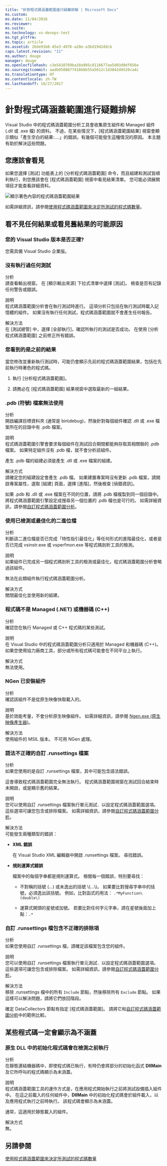 ```yaml
---
title: "針對程式碼涵蓋範圍進行疑難排解 | Microsoft Docs"
ms.custom: 
ms.date: 11/04/2016
ms.reviewer: 
ms.suite: 
ms.technology: vs-devops-test
ms.tgt_pltfrm: 
ms.topic: article
ms.assetid: 26de91b8-45e3-4976-a20e-a3bd1942ddcb
caps.latest.revision: "11"
ms.author: douge
manager: douge
ms.openlocfilehash: c3e5410769ba10a905c8116677ae5d03d0df656e
ms.sourcegitcommit: aadb9588877418b8b55a5612c1d3842d4520ca4c
ms.translationtype: HT
ms.contentlocale: zh-TW
ms.lasthandoff: 10/27/2017
---
```

# <a name="troubleshooting-code-coverage"></a>針對程式碼涵蓋範圍進行疑難排解
Visual Studio 中的程式碼涵蓋範圍分析工具會收集原生組件和 Managed 組件 (.dll 或 .exe 檔) 的資料。 不過，在某些情況下，[程式碼涵蓋範圍結果] 視窗會顯示類似「產生空白的結果:....」的錯誤。有幾個可能發生這種情況的原因。 本主題有助於解決這些問題。  
  
## <a name="what-you-should-see"></a>您應該會看見  
 如果您選擇 [測試] 功能表上的 [分析程式碼涵蓋範圍] 命令，而且組建和測試皆順利執行，則您應該會在 [程式碼涵蓋範圍] 視窗中看見結果清單。 您可能必須展開項目才能查看詳細資料。  
  
 ![顯示著色內容的程式碼涵蓋範圍結果](../test/media/codecoverage1.png "CodeCoverage1")  
  
 如需詳細資訊，請參閱[使用程式碼涵蓋範圍來決定所測試的程式碼數量](../test/using-code-coverage-to-determine-how-much-code-is-being-tested.md)。  
  
## <a name="possible-reasons-for-seeing-no-results-or-old-results"></a>看不見任何結果或看見舊結果的可能原因  
  
### <a name="do-you-have-the-right-edition-of-visual-studio"></a>您的 Visual Studio 版本是否正確?  
 您需具備 Visual Studio 企業版。  
  
### <a name="no-tests-were-executed"></a>沒有執行過任何測試  
 分析  
 請查看輸出視窗。 在 [顯示輸出來源] 下拉式清單中選擇 [測試]。 檢查是否有記錄任何警告或錯誤。  
  
 說明  
 程式碼涵蓋範圍分析會在執行測試時進行。 這項分析只包括在執行測試時載入記憶體的組件。 如果沒有執行任何測試，程式碼涵蓋範圍就不會產生任何報告。  
  
 解決方法  
 在 [測試總管] 中，選擇 [全部執行]，確認所執行的測試是否成功。 在使用 [分析程式碼涵蓋範圍] 之前修正所有錯誤。  
  
### <a name="youre-looking-at-a-previous-result"></a>您看到的是之前的結果  
 當您修改並重新執行測試時，可能仍會顯示先前的程式碼涵蓋範圍結果，包括在先前執行時著色的程式碼。  
  
1.  執行 [分析程式碼涵蓋範圍]。  
  
2.  請務必在 [程式碼涵蓋範圍] 結果視窗中選取最新的一組結果。  
  
### <a name="pdb-symbol-files-are-unavailable"></a>.pdb (符號) 檔案無法使用  
 分析  
 開啟編譯目標資料夾 (通常是 bin\debug)，然後針對每個組件確認 .dll 或 .exe 檔案所在的目錄中有 .pdb 檔案。  
  
 說明  
 程式碼涵蓋範圍引擎會要求每個組件在測試回合期間都能夠存取其相關聯的 .pdb 檔案。 如果特定組件沒有 .pdb 檔，就不會分析該組件。  
  
 產生 .pdb 檔的組建必須是產生 .dll 或 .exe 檔案的組建。  
  
 解決方式  
 請確定您的組建設定會產生 .pdb 檔。 如果建置專案時沒有更新 .pdb 檔案，請開啟專案屬性，選取 [組建] 頁面，選擇 [進階]，然後檢查 [偵錯資訊]。  
  
 如果 .pdb 和 .dll 或 .exe 檔案在不同的位置，請將 .pdb 檔複製到同一個目錄中。 將程式碼涵蓋範圍引擎設定成搜尋另一個位置的 .pdb 檔也是可行的。 如需詳細資訊，請參閱[自訂程式碼涵蓋範圍分析](../test/customizing-code-coverage-analysis.md)。  
  
### <a name="using-an-instrumented-or-optimized-binary"></a>使用已檢測或最佳化的二進位檔  
 分析  
 判斷該二進位檔是否已完成「特性指引最佳化」等任何形式的進階最佳化，或者是否已完成 vsinstr.exe 或 vsperfmon.exe 等程式碼剖析工具的檢測。  
  
 說明  
 如果組件已完成另一個程式碼剖析工具的檢測或最佳化，程式碼涵蓋範圍分析會略過該組件。  
  
 無法在此類組件執行程式碼涵蓋範圍分析。  
  
 解決方式  
 關閉最佳化並使用新的組建。  
  
### <a name="code-is-not-managed-net-or-native-c-code"></a>程式碼不是 Managed (.NET) 或機器碼 (C++)  
 分析  
 確認您在執行 Managed 或 C++ 程式碼的某些測試。  
  
 說明  
 在 Visual Studio 中的程式碼涵蓋範圍分析只適用於 Managed 和機器碼 (C++)。 如果您使用協力廠商工具，部分或所有程式碼可能會在不同平台上執行。  
  
 解決方式  
 無法使用。  
  
### <a name="assembly-has-been-installed-by-ngen"></a>NGen 已安裝組件  
 分析  
 確認該組件不是從原生映像快取載入的。  
  
 說明  
 基於效能考量，不會分析原生映像組件。 如需詳細資訊，請參閱 [Ngen.exe (原生映像產生器)](/dotnet/framework/tools/ngen-exe-native-image-generator)。  
  
 解決方法  
 使用組件的 MSIL 版本。 不可用 NGen 處理。  
  
### <a name="custom-runsettings-file-with-bad-syntax"></a>語法不正確的自訂 .runsettings 檔案  
 分析  
 如果您使用的是自訂 .runsettings 檔案，其中可能包含語法錯誤。  
  
 這會導致程式碼涵蓋範圍完全無法執行。 程式碼涵蓋範圍視窗在測試回合結束時未開啟，或是顯示舊的結果。  
  
 說明  
 您可以使用自訂 .runsettings 檔案執行單元測試．以設定程式碼涵蓋範圍選項。 這些選項可讓您包含或排除檔案。 如需詳細資訊，請參閱[自訂程式碼涵蓋範圍分析](../test/customizing-code-coverage-analysis.md)。  
  
 解決方法  
 可能發生兩種類型的錯誤：  
  
-   **XML 錯誤**  
  
     在 Visual Studio XML 編輯器中開啟 .runsettings 檔案。 尋找錯誤。  
  
-   **規則運算式錯誤**  
  
     檔案中的每個字串都是規則運算式。 檢閱每一個錯誤，特別要尋找：  
  
    -   不對稱的括號 (...) 或未逸出的括號 \\(...\\)。 如果要比對搜尋字串中的括號，必須逸出該括號。 例如，比對函式的用法： `.*MyFunction\(double\)`  
  
    -   運算式開頭的星號或加號。 若要比對任何字元字串，請在星號後面加上點：`.*`  
  
### <a name="custom-runsettings-file-with-incorrect-exclusions"></a>自訂 .runsettings 檔包含不正確的排除項  
 分析  
 如果您使用自訂 .runsettings 檔，請確定該檔案包含您的組件。  
  
 說明  
 您可以使用自訂 .runsettings 檔案執行單元測試．以設定程式碼涵蓋範圍選項。 這些選項可讓您包含或排除檔案。 如需詳細資訊，請參閱[自訂程式碼涵蓋範圍分析](../test/customizing-code-coverage-analysis.md)。  
  
 解決方法  
 移除 .runsettings 檔中的所有 `Include` 節點，然後移除所有 `Exclude` 節點。 如果這樣可以解決問題，請將它們放回階段。  
  
 確定 DataCollectors 節點有指定 [程式碼涵蓋範圍]。 請將它和[自訂程式碼涵蓋範圍分析](../test/customizing-code-coverage-analysis.md)中的範例比較。  
  
## <a name="some-code-is-always-shown-as-not-covered"></a>某些程式碼一定會顯示為不涵蓋  
  
### <a name="initialization-code-in-native-dlls-is-executed-before-instrumentation"></a>原生 DLL 中的初始化程式碼會在檢測之前執行  
 分析  
 在靜態連結機器碼中，即使程式碼已執行，有時仍會將部分的初始化函式 **DllMain** 及它所呼叫的程式碼顯示為未涵蓋。  
  
 說明  
 程式碼涵蓋範圍工具的運作方式是，在應用程式開始執行之前將測試設備插入組件中。 在這之前載入的任何組件中，**DllMain** 中的初始化程式碼會於組件載入，以及應用程式執行之前時執行。 該程式碼會顯示為未涵蓋。  
  
 通常，這適用於靜態載入的組件。  
  
 解決方式  
 無。  
  
## <a name="see-also"></a>另請參閱  
 [使用程式碼涵蓋範圍來決定所測試的程式碼數量](../test/using-code-coverage-to-determine-how-much-code-is-being-tested.md)
